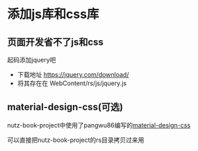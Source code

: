 # 添加js库和css库

页面开发省不了js和css
--------------------------------

起码添加jquery吧

* 下载地址 https://jquery.com/download/
* 将其存在在 WebContent/rs/js/jquery.js

material-design-css(可选)
----------------------------------

nutz-book-project中使用了pangwu86编写的[material-design-css](https://github.com/pangwu86/material-design-css)

可以直接把nutz-book-project的rs目录拷贝过来用